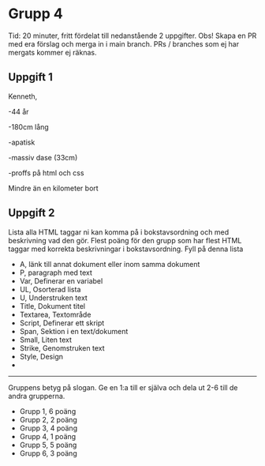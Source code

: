 # Grupp 4

Tid: 20 minuter, fritt fördelat till nedanstående 2 uppgifter. Obs! Skapa en PR med era förslag och merga in i main branch.
PRs / branches som ej har mergats kommer ej räknas.

## Uppgift 1


Kenneth, 

-44 år 

-180cm lång

-apatisk

-massiv dase (33cm)

-proffs på html och css

Mindre än en kilometer bort




## Uppgift 2

Lista alla HTML taggar ni kan komma på i bokstavsordning och med beskrivning vad den gör. Flest poäng för den grupp som har flest HTML taggar med korrekta beskrivningar i bokstavsordning. Fyll på denna lista
- A, länk till annat dokument eller inom samma dokument
- P, paragraph med text
- Var, Definerar en variabel
- UL, Osorterad lista
- U, Understruken text
- Title, Dokument titel
- Textarea, Textområde
- Script, Definerar ett skript
- Span, Sektion i en text/dokument
- Small, Liten text
- Strike, Genomstruken text
- Style, Design
- 

---


Gruppens betyg på slogan. Ge en 1:a till er själva och dela ut 2-6 till de andra grupperna.
- Grupp 1, 6 poäng
- Grupp 2, 2 poäng
- Grupp 3, 4 poäng
- Grupp 4, 1 poäng
- Grupp 5, 5 poäng
- Grupp 6, 3 poäng
